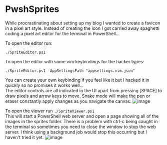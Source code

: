 # PwshSprites

While procrastinating about setting up my blog I wanted to create a favicon in a pixel art style. Instead of creating the icon I got carried away spaghetti coding a pixel art editor for the terminal in PowerShell...

To open the editor run:
```pwsh
./SpriteEditor.ps1
```
To open the editor with some vim keybindings for the hacker types:
```pwsh
./SpriteEditor.ps1 -AppSettingsPath "appsettings.vim.json"
```
You can create your own keybinding if you feel like it but I hacked it in quickly so no promises it works well...  
The editor controls are all indicated in the UI apart from pressing [SPACE] to draw pixels and arrow keys to move. Snake mode will make the pen or eraser constantly apply changes as you navigate the canvas.
![image](https://user-images.githubusercontent.com/13159458/190280318-bc757f47-74e8-4b25-b40b-166f95131c23.png)

To open the viewer run `./SpriteViewer.ps1`  
This will start a PowerShell web server and open a page showing all of the images in the sprites folder. There is a problem with ctrl-c being caught in the terminal so sometimes you need to close the window to stop the web server. I think using a background job would stop this occurring but I haven't tried it yet.
![image](https://user-images.githubusercontent.com/13159458/190280363-71d602c8-35a5-4aa8-8ad2-f9c41ece9c62.png)

